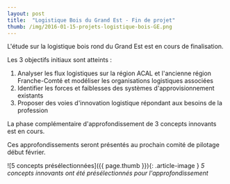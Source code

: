 ```yaml
---
layout: post
title:  "Logistique Bois du Grand Est - Fin de projet"
thumb: /img/2016-01-15-projets-logistique-bois-GE.png
---
```

L'étude sur la logistique bois rond du Grand Est est en cours de finalisation.

Les 3 objectifs initiaux sont atteints :

1. Analyser les flux logistiques sur la région ACAL et l'ancienne région Franche-Comté et modéliser les organisations logistiques associées
2. Identifier les forces et faiblesses des systèmes d'approvisionnement existants
3. Proposer des voies d'innovation logistique répondant aux besoins de la profession

La phase complémentaire d'approfondissement de 3 concepts innovants est en cours.

Ces approfondissements seront présentés au prochain comité de pilotage début février.


![5 concepts présélectionnées]({{ page.thumb }}){: .article-image }
*5 concepts innovants ont été présélectionnés pour l'approfondissement*
